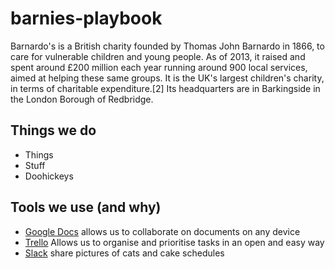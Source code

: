 # barnies-playbook
Barnardo's is a British charity founded by Thomas John Barnardo in 1866, to care for vulnerable children and young people. As of 2013, it raised and spent around £200 million each year running around 900 local services, aimed at helping these same groups. It is the UK's largest children's charity, in terms of charitable expenditure.[2] Its headquarters are in Barkingside in the London Borough of Redbridge.
## Things we do  
- Things
- Stuff
- Doohickeys

## Tools we use (and why)
- [Google Docs](docs.google.com) allows us to collaborate on documents on any device
- [Trello](trello.com) Allows us to organise and prioritise tasks in an open and easy way
- [Slack](slack.com) share pictures of cats and cake schedules
